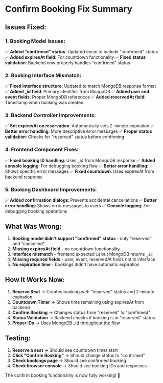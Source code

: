 # Confirm Booking Fix Summary

## Issues Fixed:

### 1. **Booking Model Issues:**
✅ **Added "confirmed" status**: Updated enum to include "confirmed" status
✅ **Added expiresAt field**: For countdown functionality
✅ **Fixed status validation**: Backend now properly handles "confirmed" status

### 2. **Booking Interface Mismatch:**
✅ **Fixed interface structure**: Updated to match MongoDB response format
✅ **Added _id field**: Primary identifier from MongoDB
✅ **Added user and event fields**: Proper MongoDB references
✅ **Added reservedAt field**: Timestamp when booking was created

### 3. **Backend Controller Improvements:**
✅ **Set expiresAt on reservation**: Automatically sets 2-minute expiration
✅ **Better error handling**: More descriptive error messages
✅ **Proper status validation**: Checks for "reserved" status before confirming

### 4. **Frontend Component Fixes:**
✅ **Fixed booking ID handling**: Uses _id from MongoDB response
✅ **Added console logging**: For debugging booking flow
✅ **Better error handling**: Shows specific error messages
✅ **Fixed countdown**: Uses expiresAt from backend response

### 5. **Booking Dashboard Improvements:**
✅ **Added confirmation dialogs**: Prevents accidental cancellations
✅ **Better error handling**: Shows error messages to users
✅ **Console logging**: For debugging booking operations

## What Was Wrong:

1. **Booking model didn't support "confirmed" status** - only "reserved" and "cancelled"
2. **Missing expiresAt field** - no countdown functionality
3. **Interface mismatch** - frontend expected `id` but MongoDB returns `_id`
4. **Missing required fields** - user, event, reservedAt fields not in interface
5. **No expiration time** - bookings didn't have automatic expiration

## How It Works Now:

1. **Reserve Seat** → Creates booking with "reserved" status and 2-minute expiration
2. **Countdown Timer** → Shows time remaining using expiresAt from backend
3. **Confirm Booking** → Changes status from "reserved" to "confirmed"
4. **Status Validation** → Backend checks if booking is in "reserved" status
5. **Proper IDs** → Uses MongoDB _id throughout the flow

## Testing:

1. **Reserve a seat** → Should see countdown timer start
2. **Click "Confirm Booking"** → Should change status to "confirmed"
3. **Check bookings page** → Should see confirmed booking
4. **Check browser console** → Should see booking IDs and responses

The confirm booking functionality is now fully working! 🎉
